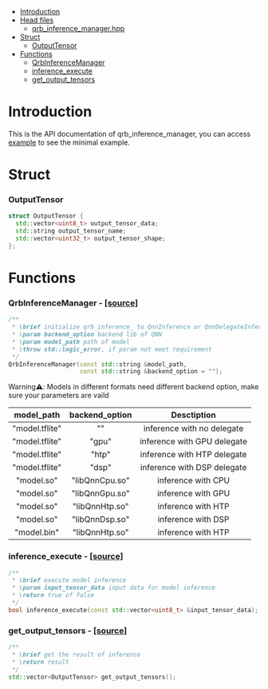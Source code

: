 * [Introduction](#0)
* [Head files]()
  * [qrb_inference_manager.hpp](./include/qrb_inference_manager.hpp)
* [Struct](#1)
  * [OutputTensor](#1.1)
* [Functions](#2)
  * [QrbInferenceManager](#2.1)
  * [inference_execute](#2.2)
  * [get_output_tensors](#2.3)

<h1 id="0">Introduction</h1>

This is the API documentation of qrb_inference_manager, you can access [example](./test/example.cpp) to see the minimal example.

<h1 id="1">Struct</h1>

<h3 id="1.1">OutputTensor</h1>

```cpp
struct OutputTensor {
  std::vector<uint8_t> output_tensor_data;
  std::string output_tensor_name;
  std::vector<uint32_t> output_tensor_shape;
};
```

<h1 id="2">Functions</h1>

<h3 id="2.1">QrbInferenceManager - <a href="https://github.com/quic-qrb-ros/qrb_ros_nn_inference/blob/main/qrb_inference_manager/src/qrb_inference_manager.cpp#L19">[source]</a></h3>

```cpp
/**
 * \brief initialize qrb_inference_ to QnnInference or QnnDelegateInference
 * \param backend_option backend lib of QNN
 * \param model_path path of model
 * \throw std::logic_error, if param not meet requirement
 */
QrbInferenceManager(const std::string &model_path,
                    const std::string &backend_option = "");
```

Warning⚠️: Models in different formats need different backend option, make sure your parameters are vaild

|   model_path   | backend_option |         Desctiption         |
| :------------: | :------------: | :-------------------------: |
| "model.tflite" |       ""       | inference with no delegate  |
| "model.tflite" |     "gpu"      | inference with GPU delegate |
| "model.tflite" |     "htp"      | inference with HTP delegate |
| "model.tflite" |     "dsp"      | inference with DSP delegate |
|   "model.so"   | "libQnnCpu.so" |     inference with CPU      |
|   "model.so"   | "libQnnGpu.so" |     inference with GPU      |
|   "model.so"   | "libQnnHtp.so" |     inference with HTP      |
|   "model.so"   | "libQnnDsp.so" |     inference with DSP      |
|  "model.bin"   | "libQnnHtp.so" |     inference with HTP      |

<h3 id="2.2">inference_execute - <a href="https://github.com/quic-qrb-ros/qrb_ros_nn_inference/blob/main/qrb_inference_manager/src/qrb_inference_manager.cpp#L45">[source]</a></h1>

```cpp
/**
 * \brief execute model inference
 * \param input_tensor_data input data for model inference
 * \return true of false
 */
bool inference_execute(const std::vector<uint8_t> &input_tensor_data);
```

<h3 id="2.3">get_output_tensors - <a href="https://github.com/quic-qrb-ros/qrb_ros_nn_inference/blob/main/qrb_inference_manager/src/qrb_inference_manager.cpp#L53">[source]</a></h1>

```cpp
/**
 * \brief get the result of inference
 * \return result
 */
std::vector<OutputTensor> get_output_tensors();
```
